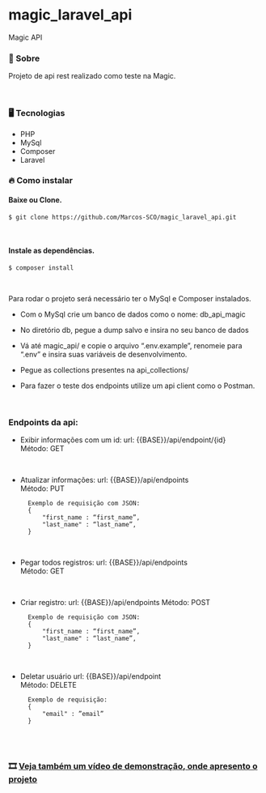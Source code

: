 # magic_laravel_api
Magic API

### <p id='about'>📑 Sobre</p>

Projeto de api rest realizado como teste na Magic.

<br/>

### <p id='tecnology'>🖥 Tecnologias</p>

<ul>
  <li>PHP</li>
  <li>MySql</li>
  <li>Composer</li>
  <li>Laravel</li>
</ul>

### <p id='install'>🔥 Como instalar</p>

#### Baixe ou Clone.

```shell
$ git clone https://github.com/Marcos-SCO/magic_laravel_api.git
```

<br/>

#### Instale as dependências.

```shell
$ composer install
```

<br>

Para rodar o projeto será necessário ter o MySql e Composer instalados.

- Com o MySql crie um banco de dados como o nome: db_api_magic

- No diretório db, pegue a dump salvo e insira no seu banco de dados

- Vá até magic_api/ e copie o arquivo “.env.example”, renomeie para “.env” e insira suas variáveis de desenvolvimento.

- Pegue as collections presentes na api_collections/

- Para fazer o teste dos endpoints utilize um api client como o Postman.


<br/>


### Endpoints da api:

- Exibir informações com um id: 
url: {{BASE}}/api/endpoint/{id}  
Método: GET

<br>

- Atualizar informações: 
url: {{BASE}}/api/endpoints  
Método: PUT

        Exemplo de requisição com JSON:
        {
            "first_name : “first_name”,
            "last_name" : “last_name”,
        }

<br>

- Pegar todos registros:
url: {{BASE}}/api/endpoints  
Método: GET

<br>

- Criar registro: 
url: {{BASE}}/api/endpoints 
Método: POST
         
        Exemplo de requisição com JSON:
        {
            "first_name : “first_name”,
            "last_name" : “last_name”,
        } 

<br>

- Deletar usuário
url: {{BASE}}/api/endpoint  
Método: DELETE

        Exemplo de requisição:
        {
            "email" : ”email” 
        }

<br>
<br>

### <p id='install'>🎞️ <a href='https://www.youtube.com/watch?v=XA7pdpVs1E8&feature=youtu.be' targe='_blank'>Veja também um vídeo de demonstração, onde apresento o projeto</a></p>